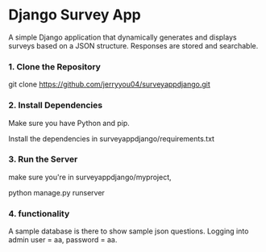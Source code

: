 #  Django Survey App

A simple Django application that dynamically generates and displays surveys based on a JSON structure. Responses are stored and searchable.

### 1. Clone the Repository

git clone https://github.com/jerryyou04/surveyappdjango.git

### 2. Install Dependencies

Make sure you have Python and pip.

Install the dependencies in surveyappdjango/requirements.txt

### 3. Run the Server
make sure you're in surveyappdjango/myproject,

python manage.py runserver

### 4. functionality

A sample database is there to show sample json questions. Logging into admin user = aa, password = aa.